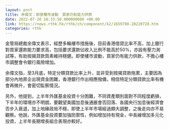 ```yaml
---
layout: post
title: 余偉文：即使樓市波動　買家仍有能力供款
date: 2022-07-28 10:33:58.000000000 +08:00
link: https://news.rthk.hk/rthk/ch/component/k2/1659708-20220728.htm
categories: rthk
---
```


金管局總裁余偉文表示，經歷多輪樓市措施後，目前香港借貸比率不高，加上銀行對買家還款能力要求高，包括要求還款佔收入比例不能高於50%，亦設有壓力測試等，有助按揭貸款質素維持穩健。即使樓市波動，買家仍有能力供款，不擔心樓市調整會令銀行風險增加。

余偉文指，至3月底，特定分類貸款比率上升，並非受到按揭貸款拖累，主要因為部分內地房企出現資金困難，香港銀行作出相應撥備，相信特定分類貸款比率有機會再微升，會密切監察情況。

另外，他提到，上半年外匯基金投資十分困難，不同資產類別面對不同程度虧損，下半年的環境亦不明朗，要觀望美國加息後通脹會否回落、各國央行加息後經濟會否步入衰退，加上地緣政局不穩，即使上半年市場經過頗大調整，之後走向亦不易觀察。他說，外匯基金投資要加強防禦性，例如增加持有現金，中長線增加多元化投資，上半年長期增長組合表現亦較好。
